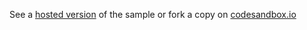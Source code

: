 See a [hosted version](https://andyfen.github.io/codesandbox/) of the sample or fork a copy on [codesandbox.io](https://githubbox.com/andyfen/codesandbox/tree/master)

